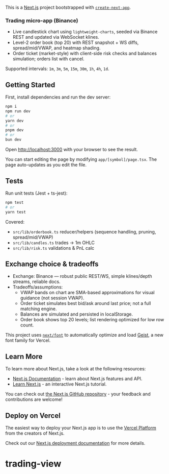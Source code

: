 This is a [Next.js](https://nextjs.org) project bootstrapped with [`create-next-app`](https://nextjs.org/docs/app/api-reference/cli/create-next-app).

### Trading micro-app (Binance)

- Live candlestick chart using `lightweight-charts`, seeded via Binance REST and updated via WebSocket klines.
- Level-2 order book (top 20) with REST snapshot + WS diffs, spread/mid/VWAP, and heatmap shading.
- Order ticket (market-style) with client-side risk checks and balances simulation; orders list with cancel.

Supported intervals: `1m`, `3m`, `5m`, `15m`, `30m`, `1h`, `4h`, `1d`.

## Getting Started

First, install dependencies and run the dev server:

```bash
npm i
npm run dev
# or
yarn dev
# or
pnpm dev
# or
bun dev
```

Open [http://localhost:3000](http://localhost:3000) with your browser to see the result.

You can start editing the page by modifying `app/[symbol]/page.tsx`. The page auto-updates as you edit the file.

## Tests

Run unit tests (Jest + ts-jest):

```bash
npm test
# or
yarn test
```

Covered:
- `src/lib/orderbook.ts` reducer/helpers (sequence handling, pruning, spread/mid/VWAP)
- `src/lib/candles.ts` trades → 1m OHLC
- `src/lib/risk.ts` validations & PnL calc

## Exchange choice & tradeoffs

- Exchange: Binance — robust public REST/WS, simple klines/depth streams, reliable docs.
- Tradeoffs/assumptions:
  - VWAP bands on chart are SMA-based approximations for visual guidance (not session VWAP).
  - Order ticket simulates best bid/ask around last price; not a full matching engine.
  - Balances are simulated and persisted in localStorage.
  - Order book shows top 20 levels; list rendering optimized for low row count.

This project uses [`next/font`](https://nextjs.org/docs/app/building-your-application/optimizing/fonts) to automatically optimize and load [Geist](https://vercel.com/font), a new font family for Vercel.

## Learn More

To learn more about Next.js, take a look at the following resources:

- [Next.js Documentation](https://nextjs.org/docs) - learn about Next.js features and API.
- [Learn Next.js](https://nextjs.org/learn) - an interactive Next.js tutorial.

You can check out [the Next.js GitHub repository](https://github.com/vercel/next.js) - your feedback and contributions are welcome!

## Deploy on Vercel

The easiest way to deploy your Next.js app is to use the [Vercel Platform](https://vercel.com/new?utm_medium=default-template&filter=next.js&utm_source=create-next-app&utm_campaign=create-next-app-readme) from the creators of Next.js.

Check out our [Next.js deployment documentation](https://nextjs.org/docs/app/building-your-application/deploying) for more details.
# trading-view
